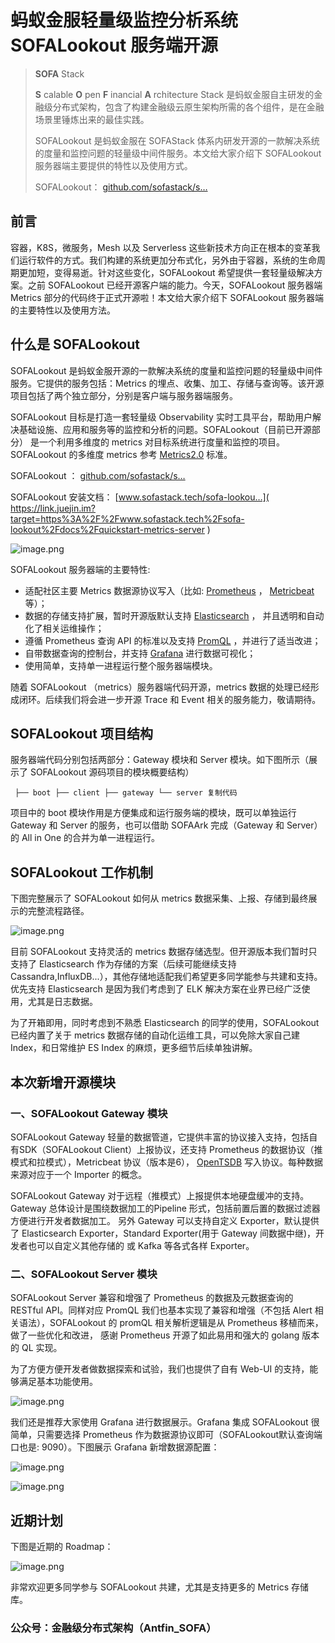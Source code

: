 # 蚂蚁金服轻量级监控分析系统 SOFALookout 服务端开源 #

> 
> 
> 
> **SOFA** Stack
> 
> 
> 
> 
> **S** calable **O** pen **F** inancial **A** rchitecture Stack
> 是蚂蚁金服自主研发的金融级分布式架构，包含了构建金融级云原生架构所需的各个组件，是在金融场景里锤炼出来的最佳实践。
> 
> 
> 
> SOFALookout 是蚂蚁金服在 SOFAStack 体系内研发开源的一款解决系统的度量和监控问题的轻量级中间件服务。本文给大家介绍下
> SOFALookout 服务器端主要提供的特性以及使用方式。
> 
> SOFALookout： [github.com/sofastack/s…](
> https://link.juejin.im?target=https%3A%2F%2Fgithub.com%2Fsofastack%2Fsofa-lookout
> )

## 前言 ##

容器，K8S，微服务，Mesh 以及 Serverless 这些新技术方向正在根本的变革我们运行软件的方式。我们构建的系统更加分布式化，另外由于容器，系统的生命周期更加短，变得易逝。针对这些变化，SOFALookout 希望提供一套轻量级解决方案。之前 SOFALookout 已经开源客户端的能力。今天，SOFALookout 服务器端 Metrics 部分的代码终于正式开源啦！本文给大家介绍下 SOFALookout 服务器端的主要特性以及使用方法。

## 什么是 SOFALookout ##

SOFALookout 是蚂蚁金服开源的一款解决系统的度量和监控问题的轻量级中间件服务。它提供的服务包括：Metrics 的埋点、收集、加工、存储与查询等。该开源项目包括了两个独立部分，分别是客户端与服务器端服务。

SOFALookout 目标是打造一套轻量级 Observability 实时工具平台，帮助用户解决基础设施、应用和服务等的监控和分析的问题。SOFALookout（目前已开源部分） 是一个利用多维度的 metrics 对目标系统进行度量和监控的项目。SOFALookout 的多维度 metrics 参考 [Metrics2.0]( https://link.juejin.im?target=http%3A%2F%2Fmetrics20.org%2F ) 标准。

SOFALookout ： [github.com/sofastack/s…]( https://link.juejin.im?target=https%3A%2F%2Fgithub.com%2Fsofastack%2Fsofa-lookout )

SOFALookout 安装文档： [www.sofastack.tech/sofa-lookou…]( https://link.juejin.im?target=https%3A%2F%2Fwww.sofastack.tech%2Fsofa-lookout%2Fdocs%2Fquickstart-metrics-server )

![image.png](https://user-gold-cdn.xitu.io/2019/6/6/16b2aa6e394734fb?imageView2/0/w/1280/h/960/ignore-error/1)

SOFALookout 服务器端的主要特性:

* 适配社区主要 Metrics 数据源协议写入（比如: [Prometheus]( https://link.juejin.im?target=https%3A%2F%2Fprometheus.io%2F ) ， [Metricbeat]( https://link.juejin.im?target=https%3A%2F%2Fwww.elastic.co%2Fguide%2Fen%2Fbeats%2Fmetricbeat%2F6.4%2Findex.html ) 等）；
* 数据的存储支持扩展，暂时开源版默认支持 [Elasticsearch]( https://link.juejin.im?target=https%3A%2F%2Fwww.elastic.co%2Fcn%2Fproducts%2Felasticsearch ) ， 并且透明和自动化了相关运维操作；
* 遵循 Prometheus 查询 API 的标准以及支持 [PromQL]( https://link.juejin.im?target=https%3A%2F%2Fprometheus.io%2Fdocs%2Fprometheus%2Flatest%2Fquerying%2Fbasics%2F ) ，并进行了适当改进；
* 自带数据查询的控制台，并支持 [Grafana]( https://link.juejin.im?target=https%3A%2F%2Fgrafana.com%2F ) 进行数据可视化；
* 使用简单，支持单一进程运行整个服务器端模块。

随着 SOFALookout （metrics）服务器端代码开源，metrics 数据的处理已经形成闭环。后续我们将会进一步开源 Trace 和 Event 相关的服务能力，敬请期待。

## SOFALookout 项目结构 ##

服务器端代码分别包括两部分：Gateway 模块和 Server 模块。如下图所示（展示了 SOFALookout 源码项目的模块概要结构）

` ├── boot ├── client ├── gateway └── server 复制代码`

项目中的 boot 模块作用是方便集成和运行服务端的模块，既可以单独运行 Gateway 和 Server 的服务，也可以借助 SOFAArk 完成（Gateway 和 Server）的 All in One 的合并为单一进程运行。

## SOFALookout 工作机制 ##

下图完整展示了 SOFALookout 如何从 metrics 数据采集、上报、存储到最终展示的完整流程路径。

![image.png](https://user-gold-cdn.xitu.io/2019/6/6/16b2aa6e3ac68e18?imageView2/0/w/1280/h/960/ignore-error/1)

目前 SOFALookout 支持灵活的 metrics 数据存储选型。但开源版本我们暂时只支持了 Elasticsearch 作为存储的方案（后续可能继续支持 Cassandra,InfluxDB...），其他存储地适配我们希望更多同学能参与共建和支持。优先支持 Elasticsearch 是因为我们考虑到了 ELK 解决方案在业界已经广泛使用，尤其是日志数据。

为了开箱即用，同时考虑到不熟悉 Elasticsearch 的同学的使用，SOFALookout已经内置了关于 metrics 数据存储的自动化运维工具，可以免除大家自己建 Index，和日常维护 ES Index 的麻烦，更多细节后续单独讲解。

## 本次新增开源模块 ##

### 一、SOFALookout Gateway 模块 ###

SOFALookout Gateway 轻量的数据管道，它提供丰富的协议接入支持，包括自有SDK（SOFALookout Client）上报协议，还支持 Prometheus 的数据协议（推模式和拉模式），Metricbeat 协议（版本是6）， [OpenTSDB]( https://link.juejin.im?target=http%3A%2F%2Fopentsdb.net%2F ) 写入协议。每种数据来源对应于一个 Importer 的概念。

SOFALookout Gateway 对于远程（推模式）上报提供本地硬盘缓冲的支持。Gateway 总体设计是围绕数据加工的Pipeline 形式，包括前置后置的数据过滤器方便进行开发者数据加工。 另外 Gateway 可以支持自定义 Exporter，默认提供了 Elasticsearch Exporter，Standard Exporter(用于 Gateway 间数据中继)，开发者也可以自定义其他存储的 或 Kafka 等各式各样 Exporter。

### 二、SOFALookout Server 模块 ###

SOFALookout Server 兼容和增强了 Prometheus 的数据及元数据查询的 RESTful API。同样对应 PromQL 我们也基本实现了兼容和增强（不包括 Alert 相关语法），SOFALookout 的 promQL 相关解析逻辑是从 Prometheus 移植而来，做了一些优化和改进， 感谢 Prometheus 开源了如此易用和强大的 golang 版本的 QL 实现。

为了方便方便开发者做数据探索和试验，我们也提供了自有 Web-UI 的支持，能够满足基本功能使用。

![image.png](https://user-gold-cdn.xitu.io/2019/6/6/16b2aa6e3a22906b?imageView2/0/w/1280/h/960/ignore-error/1)

我们还是推荐大家使用 Grafana 进行数据展示。Grafana 集成 SOFALookout 很简单，只需要选择 Prometheus 作为数据源协议即可（SOFALookout默认查询端口也是: 9090）。下图展示 Grafana 新增数据源配置：

![image.png](https://user-gold-cdn.xitu.io/2019/6/6/16b2aa6e3c493439?imageView2/0/w/1280/h/960/ignore-error/1)

![image.png](https://user-gold-cdn.xitu.io/2019/6/6/16b2aa6e3bb8a166?imageView2/0/w/1280/h/960/ignore-error/1)

## ##

## 近期计划 ##

下图是近期的 Roadmap：

![image.png](https://user-gold-cdn.xitu.io/2019/6/6/16b2aa6e3c3cb57d?imageView2/0/w/1280/h/960/ignore-error/1)

非常欢迎更多同学参与 SOFALookout 共建，尤其是支持更多的 Metrics 存储库。

### 公众号：金融级分布式架构（Antfin_SOFA） ###